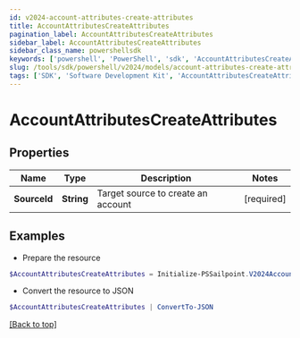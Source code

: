 ```yaml
---
id: v2024-account-attributes-create-attributes
title: AccountAttributesCreateAttributes
pagination_label: AccountAttributesCreateAttributes
sidebar_label: AccountAttributesCreateAttributes
sidebar_class_name: powershellsdk
keywords: ['powershell', 'PowerShell', 'sdk', 'AccountAttributesCreateAttributes', 'V2024AccountAttributesCreateAttributes'] 
slug: /tools/sdk/powershell/v2024/models/account-attributes-create-attributes
tags: ['SDK', 'Software Development Kit', 'AccountAttributesCreateAttributes', 'V2024AccountAttributesCreateAttributes']
---
```



# AccountAttributesCreateAttributes

## Properties

Name | Type | Description | Notes
------------ | ------------- | ------------- | -------------
**SourceId** |  **String** | Target source to create an account | [required]

## Examples

- Prepare the resource
```powershell
$AccountAttributesCreateAttributes = Initialize-PSSailpoint.V2024AccountAttributesCreateAttributes  -SourceId 34bfcbe116c9407464af37acbaf7a4dc
```

- Convert the resource to JSON
```powershell
$AccountAttributesCreateAttributes | ConvertTo-JSON
```


[[Back to top]](#) 


